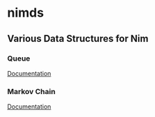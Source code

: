 # nimds

## Various Data Structures for Nim

### Queue

[Documentation](https://lfanew.github.io/nimds/queue.html)

### Markov Chain

[Documentation](https://lfanew.github.io/nimds/markov.html)
